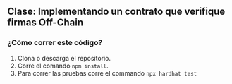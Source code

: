 ## Clase: Implementando un contrato que verifique firmas Off-Chain

### ¿Cómo correr este código?

1. Clona o descarga el repositorio.
2. Corre el comando `npm install`.
3. Para correr las pruebas corre el commando `npx hardhat test`
